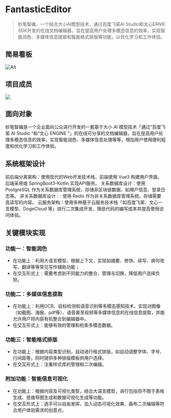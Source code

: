 # FantasticEditor

> 妙笔智编，一个结合大小AI模型技术，通过百度飞桨AI Studio和文心ERNIE
> SDK开发的在线文档编辑器，旨在提高用户处理多模态信息的效率，实现智能润色、多媒体信息提取和智能格式排版等功能，以优化学习和工作体验。

## 简易看板

![Alt](https://repobeats.axiom.co/api/embed/6348bf0ac762cbc82a095920961ca0fd76074521.svg "Repobeats analytics image")

## 项目成员

![](https://contrib.rocks/image?repo=fantastic-editor/FantasticEditorApi)

## 面向对象

妙笔智编是一个企业面向公众进行开发的一套基于大小 AI 模型技术「通过“百度飞桨 AI Studio ”和“文心 ENGINE
”」的在线可分享的文档编辑器，旨在提高用户处理多模态信息的效率，实现智能润色、多媒体信息处理等等，增加用户使用便利程度和优化学习和工作体验。

## 系统框架设计

前后端分离架构：使用现代的Web开发技术栈，前端使用 Vue3 构建用户界面，后端采用或 SpringBoot3-Kotlin 实现API服务。
关系数据库设计：使用 PostgreSQL 作为关系数据库管理系统，存储非区块链数据，如用户信息、登录日志等。
非关系数据库设计：: 使用 Redis 作为非关系数据库管理系统，存储需要高读写的内容。
云服务架构：使用多种基于云服务技术栈「如百度飞桨、文心一言模型、DogeCloud 等」进行二次集成开发，降低代码的编写成本并提高使用访问体验。

## 关键模块实现

### 功能一：智能润色

- 在功能上：利用大语言模型，根据上下文，实现如摘要、修饰、续写、病句改写、翻译等等常见写作辅助功能；
- 在交互形式上：需要考虑到不同能力的整合、管理与切换，降低用户选择负担。

### 功能二：多媒体信息提取

- 在功能上：利用OCR、目标检测和语音识别等多模态感知技术，实现对图像（如截图、海报、pdf等）、语音甚至视频等多媒体信息的在线信息提取，并能允许用户将内容有机整合到编辑器中。
- 在交互形式上：能够有效的管理和检索多模态数据。

### 功能三：智能格式排版

- 在功能上：根据内容类型识别，自动进行格式排版，如自动调整字体、字号、行间距等，同时提供多种排版模板供用户选择。
- 在交互形式上：注重样式库的管理和二次编辑。

### 附加功能：智能信息可视化

- 在功能上：根据内容及可视化类型，结合大语言模型，进行包括但不限于表格生成、思维导图生成和数据可视化生成等功能。
- 在交互形式上：选手可以自由发挥，加入动态可视化效果、画布二次编辑等符合用户体验需求的创意点。